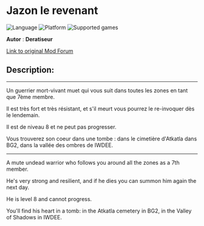 # Jazon le revenant

![Language](https://img.shields.io/static/v1?label=language&message=english%20%7C%20french%20%7C%20&color=informational)
![Platform](https://img.shields.io/static/v1?label=platform&message=windows%20%7C%20macOS%20%7C%20&color=informational)
![Supported games](https://img.shields.io/static/v1?label=supported%20games&message=BG2%20%7C%20BGT%20%7C%20BGEE%20%7C%20BG2EE%20%7C%20EET%20%7C%20IWDEE%20%7C&color=dodgerblue)

**Autor** : **Deratiseur**

[Link to original Mod Forum](https://www.baldursgateworld.fr/viewtopic.php?f=749&t=34466&p=514388#p514388)


## Description:
-------------

Un guerrier mort-vivant muet qui vous suit dans toutes les zones en tant que 7ème membre.

Il est très fort et très résistant, et s'il meurt vous pourrez le re-invoquer dès le lendemain.

Il est de niveau 8 et ne peut pas progresser.

Vous trouverez son coeur dans une tombe : dans le cimetière d'Atkatla dans BG2, dans la vallée des ombres de IWDEE.

-------------

A mute undead warrior who follows you around all the zones as a 7th member.

He's very strong and resilient, and if he dies you can summon him again the next day.

He is level 8 and cannot progress.

You'll find his heart in a tomb: in the Atkatla cemetery in BG2, in the Valley of Shadows in IWDEE.

